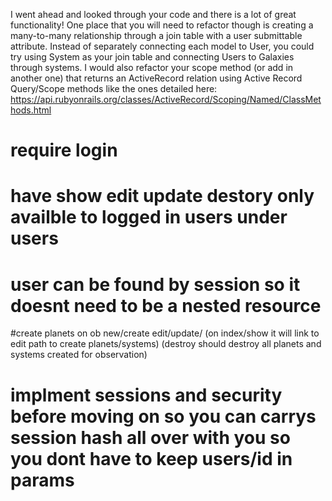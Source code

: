 I went ahead and looked through your code and there is a lot of great functionality! One place that you will need to refactor though is creating a many-to-many relationship through a join table with a user submittable attribute. Instead of separately connecting each model to User, you could try using System as your join table and connecting Users to Galaxies through systems. I would also refactor your scope method (or add in another one) that returns an ActiveRecord relation using Active Record Query/Scope methods like the ones detailed here: https://api.rubyonrails.org/classes/ActiveRecord/Scoping/Named/ClassMethods.html

# require login

# have show edit update destory only availble to logged in users under users

# user can be found by session so it doesnt need to be a nested resource

#create planets on ob new/create edit/update/
(on index/show it will link to edit path to create planets/systems)
(destroy should destroy all planets and systems created for observation)

# implment sessions and security before moving on so you can carrys session hash all over with you so you dont have to keep users/id in params
